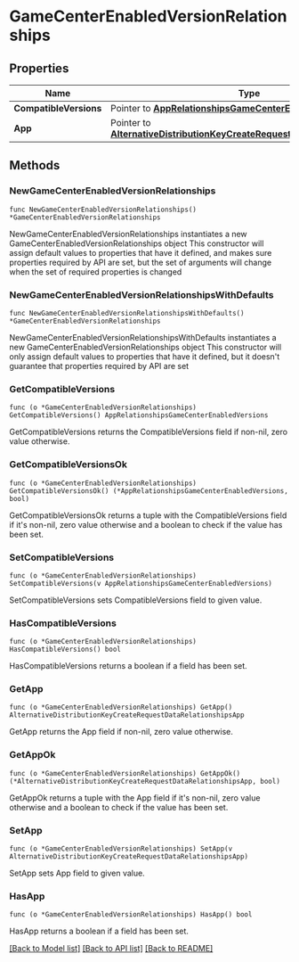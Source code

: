 # GameCenterEnabledVersionRelationships

## Properties

Name | Type | Description | Notes
------------ | ------------- | ------------- | -------------
**CompatibleVersions** | Pointer to [**AppRelationshipsGameCenterEnabledVersions**](AppRelationshipsGameCenterEnabledVersions.md) |  | [optional] 
**App** | Pointer to [**AlternativeDistributionKeyCreateRequestDataRelationshipsApp**](AlternativeDistributionKeyCreateRequestDataRelationshipsApp.md) |  | [optional] 

## Methods

### NewGameCenterEnabledVersionRelationships

`func NewGameCenterEnabledVersionRelationships() *GameCenterEnabledVersionRelationships`

NewGameCenterEnabledVersionRelationships instantiates a new GameCenterEnabledVersionRelationships object
This constructor will assign default values to properties that have it defined,
and makes sure properties required by API are set, but the set of arguments
will change when the set of required properties is changed

### NewGameCenterEnabledVersionRelationshipsWithDefaults

`func NewGameCenterEnabledVersionRelationshipsWithDefaults() *GameCenterEnabledVersionRelationships`

NewGameCenterEnabledVersionRelationshipsWithDefaults instantiates a new GameCenterEnabledVersionRelationships object
This constructor will only assign default values to properties that have it defined,
but it doesn't guarantee that properties required by API are set

### GetCompatibleVersions

`func (o *GameCenterEnabledVersionRelationships) GetCompatibleVersions() AppRelationshipsGameCenterEnabledVersions`

GetCompatibleVersions returns the CompatibleVersions field if non-nil, zero value otherwise.

### GetCompatibleVersionsOk

`func (o *GameCenterEnabledVersionRelationships) GetCompatibleVersionsOk() (*AppRelationshipsGameCenterEnabledVersions, bool)`

GetCompatibleVersionsOk returns a tuple with the CompatibleVersions field if it's non-nil, zero value otherwise
and a boolean to check if the value has been set.

### SetCompatibleVersions

`func (o *GameCenterEnabledVersionRelationships) SetCompatibleVersions(v AppRelationshipsGameCenterEnabledVersions)`

SetCompatibleVersions sets CompatibleVersions field to given value.

### HasCompatibleVersions

`func (o *GameCenterEnabledVersionRelationships) HasCompatibleVersions() bool`

HasCompatibleVersions returns a boolean if a field has been set.

### GetApp

`func (o *GameCenterEnabledVersionRelationships) GetApp() AlternativeDistributionKeyCreateRequestDataRelationshipsApp`

GetApp returns the App field if non-nil, zero value otherwise.

### GetAppOk

`func (o *GameCenterEnabledVersionRelationships) GetAppOk() (*AlternativeDistributionKeyCreateRequestDataRelationshipsApp, bool)`

GetAppOk returns a tuple with the App field if it's non-nil, zero value otherwise
and a boolean to check if the value has been set.

### SetApp

`func (o *GameCenterEnabledVersionRelationships) SetApp(v AlternativeDistributionKeyCreateRequestDataRelationshipsApp)`

SetApp sets App field to given value.

### HasApp

`func (o *GameCenterEnabledVersionRelationships) HasApp() bool`

HasApp returns a boolean if a field has been set.


[[Back to Model list]](../README.md#documentation-for-models) [[Back to API list]](../README.md#documentation-for-api-endpoints) [[Back to README]](../README.md)


